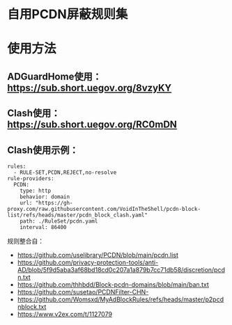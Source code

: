 # 自用PCDN屏蔽规则集

# 使用方法
## ADGuardHome使用：https://sub.short.uegov.org/8vzyKY
## Clash使用：https://sub.short.uegov.org/RC0mDN
## Clash使用示例：

```
rules:
  - RULE-SET,PCDN,REJECT,no-resolve
rule-providers:
  PCDN:
    type: http
    behavior: domain
    url: "https://gh-proxy.com/raw.githubusercontent.com/VoidInTheShell/pcdn-block-list/refs/heads/master/pcdn_block_clash.yaml"
    path: ./RuleSet/pcdn.yaml
    interval: 86400
```

规则整合自：
- https://github.com/uselibrary/PCDN/blob/main/pcdn.list
- https://github.com/privacy-protection-tools/anti-AD/blob/5f9d5aba3af68bd18cd0c207a1a879b7cc71db58/discretion/pcdn.txt
- https://github.com/thhbdd/Block-pcdn-domains/blob/main/ban.txt
- https://github.com/susetao/PCDNFilter-CHN-
- https://github.com/Womsxd/MyAdBlockRules/refs/heads/master/p2pcdnblock.txt
- https://www.v2ex.com/t/1127079

